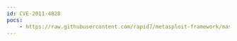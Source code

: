 ```yaml
---
id: CVE-2011-4828
pocs:
    - https://raw.githubusercontent.com/rapid7/metasploit-framework/master/modules/exploits/linux/http/vcms_upload.rb
---
```

